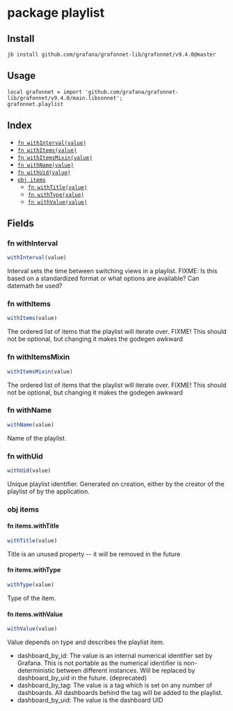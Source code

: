 # package playlist



## Install

```
jb install github.com/grafana/grafonnet-lib/grafonnet/v9.4.0@master
```

## Usage

```jsonnet
local grafonnet = import 'github.com/grafana/grafonnet-lib/grafonnet/v9.4.0/main.libsonnet';
grafonnet.playlist

```

## Index

* [`fn withInterval(value)`](#fn-withinterval)
* [`fn withItems(value)`](#fn-withitems)
* [`fn withItemsMixin(value)`](#fn-withitemsmixin)
* [`fn withName(value)`](#fn-withname)
* [`fn withUid(value)`](#fn-withuid)
* [`obj items`](#obj-items)
  * [`fn withTitle(value)`](#fn-itemswithtitle)
  * [`fn withType(value)`](#fn-itemswithtype)
  * [`fn withValue(value)`](#fn-itemswithvalue)

## Fields

### fn withInterval

```ts
withInterval(value)
```

Interval sets the time between switching views in a playlist.
FIXME: Is this based on a standardized format or what options are available? Can datemath be used?

### fn withItems

```ts
withItems(value)
```

The ordered list of items that the playlist will iterate over.
FIXME! This should not be optional, but changing it makes the godegen awkward

### fn withItemsMixin

```ts
withItemsMixin(value)
```

The ordered list of items that the playlist will iterate over.
FIXME! This should not be optional, but changing it makes the godegen awkward

### fn withName

```ts
withName(value)
```

Name of the playlist.

### fn withUid

```ts
withUid(value)
```

Unique playlist identifier. Generated on creation, either by the
creator of the playlist of by the application.

### obj items


#### fn items.withTitle

```ts
withTitle(value)
```

Title is an unused property -- it will be removed in the future

#### fn items.withType

```ts
withType(value)
```

Type of the item.

#### fn items.withValue

```ts
withValue(value)
```

Value depends on type and describes the playlist item.

 - dashboard_by_id: The value is an internal numerical identifier set by Grafana. This
 is not portable as the numerical identifier is non-deterministic between different instances.
 Will be replaced by dashboard_by_uid in the future. (deprecated)
 - dashboard_by_tag: The value is a tag which is set on any number of dashboards. All
 dashboards behind the tag will be added to the playlist.
 - dashboard_by_uid: The value is the dashboard UID
